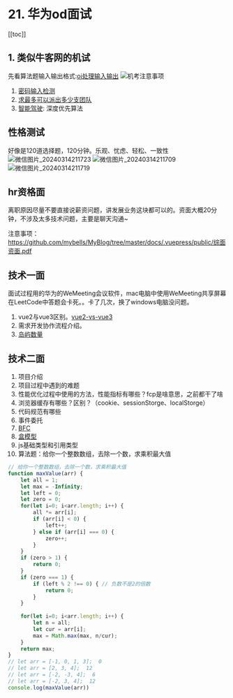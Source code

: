 # 21. 华为od面试
[[toc]]

## 1. 类似牛客网的机试
先看算法题输入输出格式:[oj处理输入输出](https://mybells.github.io/blog/Other/15.%20oj%E5%A4%84%E7%90%86%E8%BE%93%E5%85%A5%E8%BE%93%E5%87%BA.html)
![机考注意事项](/images/Other/机考注意事项)

1. [密码输入检测](https://mybells.github.io/book/%E5%8D%8E%E4%B8%BAod%E7%AE%97%E6%B3%95%E9%A2%98%E5%BA%93-c%E5%8D%B7100%E5%88%86/6.%20%E5%AF%86%E7%A0%81%E8%BE%93%E5%85%A5%E6%A3%80%E6%B5%8B.html)
2. [求最多可以派出多少支团队](https://mybells.github.io/book/%E5%8D%8E%E4%B8%BAod%E7%AE%97%E6%B3%95%E9%A2%98%E5%BA%93-c%E5%8D%B7100%E5%88%86/50.%20%E6%B1%82%E6%9C%80%E5%A4%9A%E5%8F%AF%E4%BB%A5%E6%B4%BE%E5%87%BA%E5%A4%9A%E5%B0%91%E6%94%AF%E5%9B%A2%E9%98%9F.html)
3. [智能驾驶](https://hydro.ac/d/HWOD2023/p/OD430): 深度优先算法

## 性格测试
好像是120道选择题，120分钟。乐观、忧虑、轻松、一致性
![微信图片_20240314211723](/images/Other/微信图片_20240314211723)
![微信图片_20240314211709](/images/Other/微信图片_20240314211709)
![微信图片_20240314211719](/images/Other/微信图片_20240314211719)

## hr资格面
离职原因尽量不要直接说薪资问题，讲发展业务这块都可以的。资面大概20分钟，不涉及太多技术问题，主要是聊天沟通~

注意事项：https://github.com/mybells/MyBlog/tree/master/docs/.vuepress/public/综面资面.pdf

## 技术一面
面试过程用的华为的WeMeeting会议软件，mac电脑中使用WeMeeting共享屏幕在LeetCode中答题会卡死。。卡了几次，换了windows电脑没问题。

1. vue2与vue3区别。[vue2-vs-vue3](https://mybells.github.io/blog/Other/17.%20%E9%9D%A2%E8%AF%95%E9%97%AE%E9%A2%982.html#vue2-vs-vue3)
2. 需求开发协作流程介绍。
3. [岛屿数量](https://leetcode.cn/problems/number-of-islands/description/)

## 技术二面
1. 项目介绍
2. 项目过程中遇到的难题
3. 性能优化过程中使用的方法，性能指标有哪些？fcp是啥意思，之前都干了啥
4. 浏览器缓存有哪些？区别？（cookie、sessionStorge、localStorge）
5. 代码规范有哪些
6. 事件委托
7. [BFC](https://mybells.github.io/blog/Other/11.%20%E5%89%8D%E7%AB%AF%E9%9D%A2%E8%AF%95%E5%8F%AF%E8%83%BD%E4%BC%9A%E9%97%AE%E5%88%B0%EF%BC%9F.html#_7-bfc-%E5%9D%97%E7%BA%A7%E6%A0%BC%E5%BC%8F%E4%B8%8A%E4%B8%8B%E6%96%87)
8. [盒模型](https://mybells.github.io/blog/Other/11.%20%E5%89%8D%E7%AB%AF%E9%9D%A2%E8%AF%95%E5%8F%AF%E8%83%BD%E4%BC%9A%E9%97%AE%E5%88%B0%EF%BC%9F.html#_6-%E7%9B%92%E6%A8%A1%E5%9E%8B)
9. js基础类型和引用类型
10. 算法题：给你一个整数数组，去除一个数，求乘积最大值
```js
// 给你一个整数数组，去除一个数，求乘积最大值
function maxValue(arr) {
    let all = 1;
    let max = -Infinity;
    let left = 0;
    let zero = 0;
    for(let i=0; i<arr.length; i++) {
        all *= arr[i];
        if (arr[i] < 0) {
            left++;
        } else if (arr[i] === 0) {
            zero++;
        }
    }
    if (zero > 1) {
        return 0;
    }
    if (zero === 1) {
        if (left % 2 !== 0) { // 负数不是2的倍数
            return 0;
        }
    }
    
    for(let i=0; i<arr.length; i++) {
        let n = all;
        let cur = arr[i];
        max = Math.max(max, n/cur);
    }
    return max;
}
// let arr = [-1, 0, 1, 3];  0
// let arr = [2, 3, 4];  12
// let arr = [-2, -3, 4];  6
// let arr = [-2, 3, 4];  12
console.log(maxValue(arr))

```

